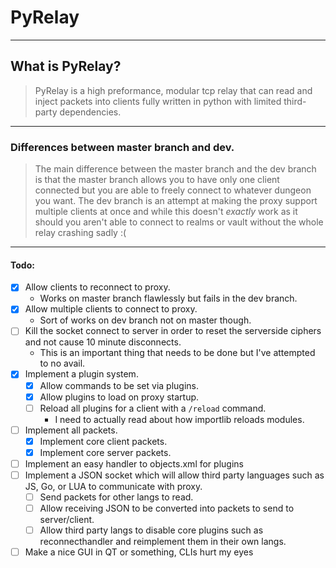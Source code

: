 # PyRelay

---

## What is PyRelay?

> PyRelay is a high preformance, modular tcp relay that can read and inject packets into clients fully written in python with limited third-party dependencies.

---

### Differences between master branch and dev.

> The main difference between the master branch and the dev branch is that the master branch allows you to have only one client connected but you are able to freely connect to whatever dungeon you want. The dev branch is an attempt at making the proxy support multiple clients at once and while this doesn't *exactly* work as it should you aren't able to connect to realms or vault without the whole relay crashing sadly :(

---

#### Todo:
- [X] Allow clients to reconnect to proxy.
    - Works on master branch flawlessly but fails in the dev branch.
- [X] Allow multiple clients to connect to proxy.
    - Sort of works on dev branch not on master though.
- [ ] Kill the socket connect to server in order to reset the serverside ciphers and not cause 10 minute disconnects.
    - This is an important thing that needs to be done but I've attempted to no avail.
- [X] Implement a plugin system.
    - [X] Allow commands to be set via plugins.
    - [X] Allow plugins to load on proxy startup.
    - [ ] Reload all plugins for a client with a `/reload` command.
        - I need to actually read about how importlib reloads modules.
- [ ] Implement all packets.
    - [X] Implement core client packets.
    - [X] Implement core server packets.
- [ ] Implement an easy handler to objects.xml for plugins
- [ ] Implement a JSON socket which will allow third party languages such as JS, Go, or LUA to communicate with proxy.
    - [ ] Send packets for other langs to read.
    - [ ] Allow receiving JSON to be converted into packets to send to server/client.
    - [ ] Allow third party langs to disable core plugins such as reconnecthandler and reimplement them in their own langs.
- [ ] Make a nice GUI in QT or something, CLIs hurt my eyes